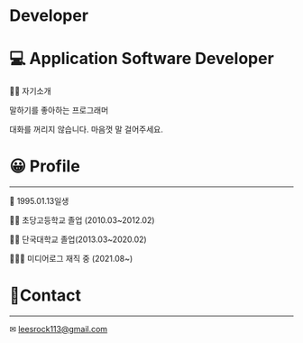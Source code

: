 # Developer

# 💻 Application Software Developer

💆‍♀️ 자기소개

말하기를 좋아하는 프로그래머

대화를 꺼리지 않습니다. 마음껏 말 걸어주세요.

# 😀 Profile

---

🐶 1995.01.13일생

👩‍🎓 초당고등학교 졸업 (2010.03~2012.02)

👨‍🎓 단국대학교 졸업(2013.03~2020.02)

🧑🏻‍💼 미디어로그 재직 중 (2021.08~)

# 📱Contact

---

✉ leesrock113@gmail.com
